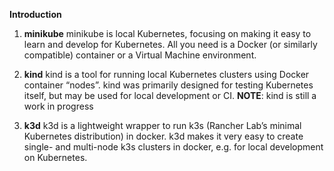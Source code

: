 **Introduction**

1.  **minikube**
minikube is local Kubernetes, focusing on making it easy to learn and develop for Kubernetes.
All you need is a Docker (or similarly compatible) container or a Virtual Machine environment.

2.  **kind**
kind is a tool for running local Kubernetes clusters using Docker container “nodes”.
kind was primarily designed for testing Kubernetes itself, but may be used for local development or CI.
**NOTE**: kind is still a work in progress

3.  **k3d**
k3d is a lightweight wrapper to run k3s (Rancher Lab’s minimal Kubernetes distribution) in docker.
k3d makes it very easy to create single- and multi-node k3s clusters in docker, e.g. for local development on Kubernetes.
